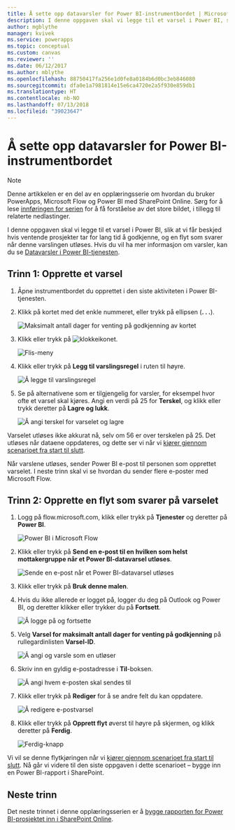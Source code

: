 ```yaml
---
title: Å sette opp datavarsler for Power BI-instrumentbordet | Microsoft Docs
description: I denne oppgaven skal vi legge til et varsel i Power BI, slik at vi får beskjed hvis ventende prosjekter tar for lang tid å godkjenne, og en flyt som svarer når denne varslingen utløses.
author: mgblythe
manager: kvivek
ms.service: powerapps
ms.topic: conceptual
ms.custom: canvas
ms.reviewer: ''
ms.date: 06/12/2017
ms.author: mblythe
ms.openlocfilehash: 88750417fa256e1d0fe8a0184b6d0bc3eb846080
ms.sourcegitcommit: dfa0e1a7981814e15e6ca4720e2a5f930e859db1
ms.translationtype: HT
ms.contentlocale: nb-NO
ms.lasthandoff: 07/13/2018
ms.locfileid: "39023647"
---
```

# <a name="set-up-data-alerts-for-the-power-bi-dashboard"></a>Å sette opp datavarsler for Power BI-instrumentbordet
> [!NOTE]
> Denne artikkelen er en del av en opplæringsserie om hvordan du bruker PowerApps, Microsoft Flow og Power BI med SharePoint Online. Sørg for å lese [innføringen for serien](sharepoint-scenario-intro.md) for å få forståelse av det store bildet, i tillegg til relaterte nedlastinger.

I denne oppgaven skal vi legge til et varsel i Power BI, slik at vi får beskjed hvis ventende prosjekter tar for lang tid å godkjenne, og en flyt som svarer når denne varslingen utløses. Hvis du vil ha mer informasjon om varsler, kan du se [Datavarsler i Power BI-tjenesten](https://docs.microsoft.com/power-bi/service-set-data-alerts).

## <a name="step-1-create-an-alert"></a>Trinn 1: Opprette et varsel
1. Åpne instrumentbordet du opprettet i den siste aktiviteten i Power BI-tjenesten.
2. Klikk på kortet med det enkle nummeret, eller trykk på ellipsen (**. . .**).
   
    ![Maksimalt antall dager for venting på godkjenning av kortet](./media/sharepoint-scenario-alerts-flow/07-01-01-tile-ellipsis.png)
3. Klikk eller trykk på ![klokkeikonet](./media/sharepoint-scenario-alerts-flow/icon-bell.png).
   
    ![Flis-meny](./media/sharepoint-scenario-alerts-flow/07-01-02-tile-bell.png)
4. Klikk eller trykk på **Legg til varslingsregel** i ruten til høyre.
   
    ![Å legge til varslingsregel](./media/sharepoint-scenario-alerts-flow/07-01-03-add-alert.png)
5. Se på alternativene som er tilgjengelig for varsler, for eksempel hvor ofte et varsel skal kjøres. Angi en verdi på 25 for **Terskel**, og klikk eller trykk deretter på **Lagre og lukk**.
   
    ![Å angi terskel for varselet og lagre](./media/sharepoint-scenario-alerts-flow/07-01-04-save-alert.png)

Varselet utløses ikke akkurat nå, selv om 56 er over terskelen på 25. Det utløses når dataene oppdateres, og dette ser vi når vi [kjører gjennom scenarioet fra start til slutt](sharepoint-scenario-summary.md).

Når varslene utløses, sender Power BI e-post til personen som opprettet varselet. I neste trinn skal vi se hvordan du sender flere e-poster med Microsoft Flow.

## <a name="step-2-create-a-flow-that-responds-to-the-alert"></a>Trinn 2: Opprette en flyt som svarer på varselet
1. Logg på flow.microsoft.com, klikk eller trykk på **Tjenester** og deretter på **Power BI**.
   
    ![Power BI i Microsoft Flow](./media/sharepoint-scenario-alerts-flow/07-01-05-power-bi.png)
2. Klikk eller trykk på **Send en e-post til en hvilken som helst mottakergruppe når et Power BI-datavarsel utløses**.
   
    ![Sende en e-post når et Power BI-datavarsel utløses](./media/sharepoint-scenario-alerts-flow/07-01-06-alert-flow.png)
3. Klikk eller trykk på **Bruk denne malen**.
4. Hvis du ikke allerede er logget på, logger du deg på Outlook og Power BI, og deretter klikker eller trykker du på **Fortsett**.
   
    ![Å logge på og fortsette](./media/sharepoint-scenario-alerts-flow/07-01-08-continue.png)
5. Velg **Varsel for maksimalt antall dager for venting på godkjenning** på rullegardinlisten **Varsel-ID**.
   
    ![Å angi og varsle som en utløser](./media/sharepoint-scenario-alerts-flow/07-01-09-choose-alert.png)
6. Skriv inn en gyldig e-postadresse i **Til**-boksen.
   
    ![Å angi hvem e-posten skal sendes til](./media/sharepoint-scenario-alerts-flow/07-01-10-choose-email.png)
7. Klikk eller trykk på **Rediger** for å se andre felt du kan oppdatere.
   
    ![Å redigere e-postvarsel](./media/sharepoint-scenario-alerts-flow/07-01-11-email-full.png)
8. Klikk eller trykk på **Opprett flyt** øverst til høyre på skjermen, og klikk deretter på **Ferdig**.
   
    ![Ferdig-knapp](./media/sharepoint-scenario-alerts-flow/07-01-12-done.png)

Vi vil se denne flytkjøringen når vi [kjører gjennom scenarioet fra start til slutt](sharepoint-scenario-summary.md). Nå går vi videre til den siste oppgaven i dette scenarioet – bygge inn en Power BI-rapport i SharePoint.

## <a name="next-steps"></a>Neste trinn
Det neste trinnet i denne opplæringsserien er å [bygge rapporten for Power BI-prosjektet inn i SharePoint Online](sharepoint-scenario-embed-report.md).

